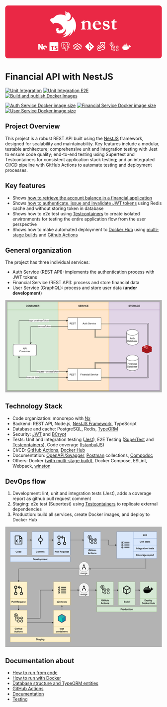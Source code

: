 ![POC NestJS](docs/markdown/images/poc-nestjs-bar//export/poc-nestjs-bar.png)

# Financial API with NestJS

[![Unit Integration](https://github.com/shimisnow/poc-nestjs/actions/workflows/lint-test.yml/badge.svg)](https://github.com/shimisnow/poc-nestjs/actions/workflows/lint-test.yml)
[![Unit Integration E2E](https://github.com/shimisnow/poc-nestjs/actions/workflows/lint-test-e2e.yml/badge.svg)](https://github.com/shimisnow/poc-nestjs/actions/workflows/lint-test-e2e.yml)
[![Build and publish Docker Images](https://github.com/shimisnow/poc-nestjs/actions/workflows/deploy.yml/badge.svg)](https://github.com/shimisnow/poc-nestjs/actions/workflows/deploy.yml)

[![Auth Service Docker image size](https://img.shields.io/docker/image-size/shimisnow/pocnestjs-auth-service/latest?logo=docker&label=Auth%20Service)](https://hub.docker.com/r/shimisnow/pocnestjs-auth-service)
[![Financial Service Docker image size](https://img.shields.io/docker/image-size/shimisnow/pocnestjs-financial-service/latest?logo=docker&label=Financial%20Service)](https://hub.docker.com/r/shimisnow/pocnestjs-financial-service)
[![User Service Docker image size](https://img.shields.io/docker/image-size/shimisnow/pocnestjs-user-service/latest?logo=docker&label=User%20Service)](https://hub.docker.com/r/shimisnow/pocnestjs-user-service)

## Project Overview

This project is a robust REST API built using the [NestJS](https://docs.nestjs.com/) framework, designed for scalability and maintainability. Key features include a modular, testable architecture; comprehensive unit and integration testing with Jest to ensure code quality; end-to-end testing using Supertest and Testcontainers for consistent application stack testing; and an integrated CI/CD pipeline with GitHub Actions to automate testing and deployment processes.

## Key features

- Shows [how to retrieve the account balance in a financial application](docs/markdown/resolved-problems/account-balance.md)
- Shows [how to authenticate, issue and invalidate JWT tokens](docs/markdown//resolved-problems/authentication-flow.md) using Redis cache and without storing token in database
- Shows how to e2e test using [Testcontainers](https://testcontainers.com/) to create isolated environments for testing the entire application flow from the user perspective
- Shows how to make automated deployment to [Docker Hub](https://hub.docker.com/) using [multi-stage builds](https://docs.docker.com/build/building/multi-stage/) and [Github Actions](https://github.com/features/actions)

## General organization

The project has three individual services:

- Auth Service (REST API): implements the authentication process with JWT tokens
- Financial Service (REST API): process and store financial data
- User Service (GraphQL): process and store user data (**under development**)

![General Diagram](/docs/markdown/diagrams/general-flow.svg)

## Technology Stack

- Code organization: monorepo with [Nx](https://nx.dev/)
- Backend: REST API, Node.js, [NestJS Framework](https://docs.nestjs.com/), TypeScript
- Database and cache: PostgreSQL, Redis, [TypeORM](https://typeorm.io/)
- Security: [JWT](https://jwt.io/) and [BCrypt](https://www.npmjs.com/package/bcrypt)
- Tests: Unit and integration testing ([Jest](https://jestjs.io/)), E2E Testing ([SuperTest](https://github.com/ladjs/supertest) and [Testcontainers](https://testcontainers.com/)), Code coverage ([IstanbulJS](https://istanbul.js.org/))
- CI/CD: [GitHub Actions](https://github.com/features/actions), [Docker Hub](https://hub.docker.com/u/shimisnow)
- Documentation: [OpenAPI/Swagger](https://www.openapis.org/), [Postman](https://www.postman.com/) collections, [Compodoc](https://compodoc.app/)
- Others: Docker ([with multi-stage build](https://docs.docker.com/build/building/multi-stage/)), Docker Compose, ESLint, Webpack, [winston](https://github.com/winstonjs/winston)

## DevOps flow

1. Development: lint, unit and integration tests (Jest), adds a coverage report as github pull request comment
2. Staging: e2e test (Supertest) using [Testcontainers](https://testcontainers.com/) to replicate external dependencies
3. Production: build all services, create Docker images, and deploy to Docker Hub

![DevOps flow](docs/markdown/diagrams/devops.svg)

## Documentation about

- [How to run from code](docs/markdown/how-to-run.md)
- [How to run with Docker](docs/markdown/how-to-deploy.md)
- [Database structure and TypeORM entities](docs/markdown/database-structure.md)
- [GitHub Actions](docs/markdown/github-actions.md)
- [Documentation](docs/markdown/documentation.md)
- [Testing](docs/markdown/testing.md)
